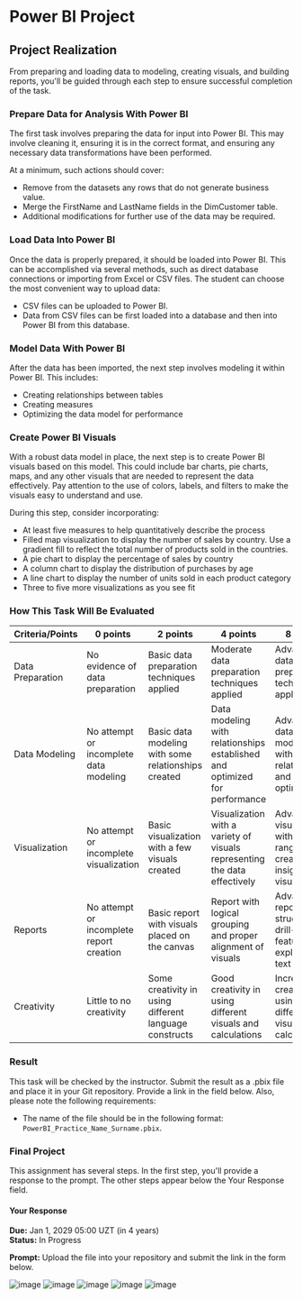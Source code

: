 # Power BI Project

## Project Realization

From preparing and loading data to modeling, creating visuals, and building reports, you'll be guided through each step to ensure successful completion of the task.

### Prepare Data for Analysis With Power BI

The first task involves preparing the data for input into Power BI. This may involve cleaning it, ensuring it is in the correct format, and ensuring any necessary data transformations have been performed.

At a minimum, such actions should cover:

- Remove from the datasets any rows that do not generate business value.
- Merge the FirstName and LastName fields in the DimCustomer table.
- Additional modifications for further use of the data may be required.

### Load Data Into Power BI

Once the data is properly prepared, it should be loaded into Power BI. This can be accomplished via several methods, such as direct database connections or importing from Excel or CSV files. The student can choose the most convenient way to upload data:

- CSV files can be uploaded to Power BI.
- Data from CSV files can be first loaded into a database and then into Power BI from this database.

### Model Data With Power BI

After the data has been imported, the next step involves modeling it within Power BI. This includes:

- Creating relationships between tables
- Creating measures
- Optimizing the data model for performance

### Create Power BI Visuals

With a robust data model in place, the next step is to create Power BI visuals based on this model. This could include bar charts, pie charts, maps, and any other visuals that are needed to represent the data effectively. Pay attention to the use of colors, labels, and filters to make the visuals easy to understand and use.

During this step, consider incorporating:

- At least five measures to help quantitatively describe the process
- Filled map visualization to display the number of sales by country. Use a gradient fill to reflect the total number of products sold in the countries.
- A pie chart to display the percentage of sales by country
- A column chart to display the distribution of purchases by age
- A line chart to display the number of units sold in each product category
- Three to five more visualizations as you see fit

### How This Task Will Be Evaluated

| Criteria/Points | 0 points | 2 points | 4 points | 8 points |
|-----------------|----------|----------|----------|----------|
| Data Preparation | No evidence of data preparation | Basic data preparation techniques applied | Moderate data preparation techniques applied | Advanced data preparation techniques applied |
| Data Modeling | No attempt or incomplete data modeling | Basic data modeling with some relationships created | Data modeling with relationships established and optimized for performance | Advanced data modeling with complex relationships and optimizations |
| Visualization | No attempt or incomplete visualization | Basic visualization with a few visuals created | Visualization with a variety of visuals representing the data effectively | Advanced visualization with a wide range of creative and insightful visuals |
| Reports | No attempt or incomplete report creation | Basic report with visuals placed on the canvas | Report with logical grouping and proper alignment of visuals | Advanced report with structured drill-down features and explanatory text boxes |
| Creativity | Little to no creativity | Some creativity in using different language constructs | Good creativity in using different visuals and calculations | Incredible creativity in using different visuals and calculations |

### Result

This task will be checked by the instructor. Submit the result as a .pbix file and place it in your Git repository. Provide a link in the field below. Also, please note the following requirements:

- The name of the file should be in the following format: `PowerBI_Practice_Name_Surname.pbix`.

### Final Project

This assignment has several steps. In the first step, you'll provide a response to the prompt. The other steps appear below the Your Response field.

#### Your Response

**Due:** Jan 1, 2029 05:00 UZT (in 4 years)  
**Status:** In Progress

**Prompt:** Upload the file into your repository and submit the link in the form below.

![image](https://github.com/user-attachments/assets/65643a74-b236-4e1d-a0aa-223b0e1553e1)
![image](https://github.com/user-attachments/assets/e98ea0be-6e14-45fa-8683-f153b13a5d52)
![image](https://github.com/user-attachments/assets/ce8fe8e7-d6eb-41da-a279-5fe5a9e43994)
![image](https://github.com/user-attachments/assets/5f81a6d2-3c53-4b35-8370-4c4600ab0d18)
![image](https://github.com/user-attachments/assets/89623d97-2e7b-42a2-b314-ba603969d6d4)

